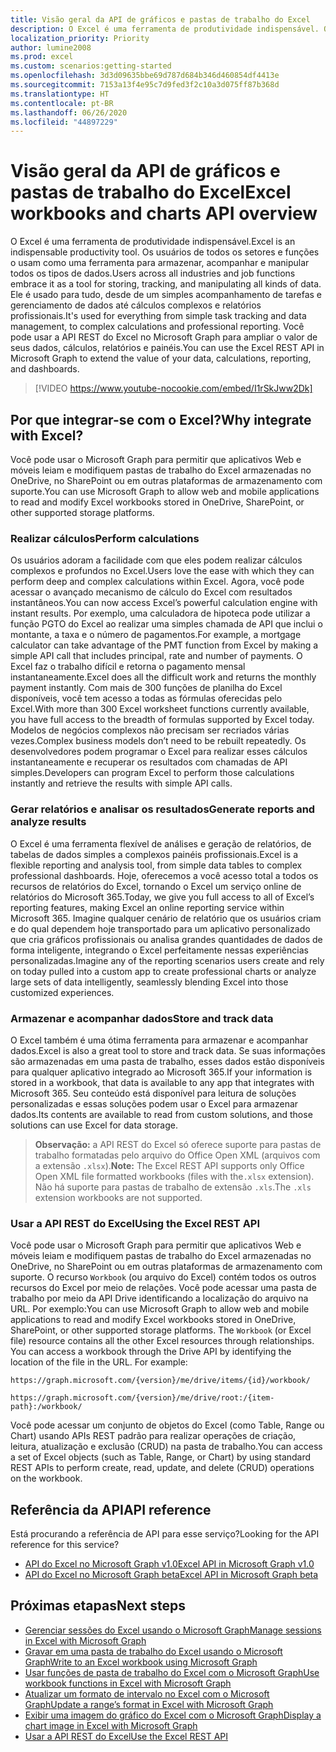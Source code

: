 ```yaml
---
title: Visão geral da API de gráficos e pastas de trabalho do Excel
description: O Excel é uma ferramenta de produtividade indispensável. Os usuários de todos os setores e funções o usam como uma ferramenta para armazenar, acompanhar e manipular todos os tipos de dados. Ele é usado para tudo, desde de um simples acompanhamento de tarefas e gerenciamento de dados até cálculos complexos e relatórios profissionais. Você pode usar a API REST do Excel no Microsoft Graph para ampliar o valor de seus dados, cálculos, relatórios e painéis.
localization_priority: Priority
author: lumine2008
ms.prod: excel
ms.custom: scenarios:getting-started
ms.openlocfilehash: 3d3d09635bbe69d787d684b346d460854df4413e
ms.sourcegitcommit: 7153a13f4e95c7d9fed3f2c10a3d075ff87b368d
ms.translationtype: HT
ms.contentlocale: pt-BR
ms.lasthandoff: 06/26/2020
ms.locfileid: "44897229"
---
```

# <a name="excel-workbooks-and-charts-api-overview"></a><span data-ttu-id="620c1-106">Visão geral da API de gráficos e pastas de trabalho do Excel</span><span class="sxs-lookup"><span data-stu-id="620c1-106">Excel workbooks and charts API overview</span></span>

<span data-ttu-id="620c1-107">O Excel é uma ferramenta de produtividade indispensável.</span><span class="sxs-lookup"><span data-stu-id="620c1-107">Excel is an indispensable productivity tool.</span></span> <span data-ttu-id="620c1-108">Os usuários de todos os setores e funções o usam como uma ferramenta para armazenar, acompanhar e manipular todos os tipos de dados.</span><span class="sxs-lookup"><span data-stu-id="620c1-108">Users across all industries and job functions embrace it as a tool for storing, tracking, and manipulating all kinds of data.</span></span> <span data-ttu-id="620c1-109">Ele é usado para tudo, desde de um simples acompanhamento de tarefas e gerenciamento de dados até cálculos complexos e relatórios profissionais.</span><span class="sxs-lookup"><span data-stu-id="620c1-109">It's used for everything from simple task tracking and data management, to complex calculations and professional reporting.</span></span> <span data-ttu-id="620c1-110">Você pode usar a API REST do Excel no Microsoft Graph para ampliar o valor de seus dados, cálculos, relatórios e painéis.</span><span class="sxs-lookup"><span data-stu-id="620c1-110">You can use the Excel REST API in Microsoft Graph to extend the value of your data, calculations, reporting, and dashboards.</span></span>

> [!VIDEO https://www.youtube-nocookie.com/embed/I1rSkJww2Dk]

## <a name="why-integrate-with-excel"></a><span data-ttu-id="620c1-111">Por que integrar-se com o Excel?</span><span class="sxs-lookup"><span data-stu-id="620c1-111">Why integrate with Excel?</span></span>

<span data-ttu-id="620c1-112">Você pode usar o Microsoft Graph para permitir que aplicativos Web e móveis leiam e modifiquem pastas de trabalho do Excel armazenadas no OneDrive, no SharePoint ou em outras plataformas de armazenamento com suporte.</span><span class="sxs-lookup"><span data-stu-id="620c1-112">You can use Microsoft Graph to allow web and mobile applications to read and modify Excel workbooks stored in OneDrive, SharePoint, or other supported storage platforms.</span></span>

### <a name="perform-calculations"></a><span data-ttu-id="620c1-113">Realizar cálculos</span><span class="sxs-lookup"><span data-stu-id="620c1-113">Perform calculations</span></span>

<span data-ttu-id="620c1-114">Os usuários adoram a facilidade com que eles podem realizar cálculos complexos e profundos no Excel.</span><span class="sxs-lookup"><span data-stu-id="620c1-114">Users love the ease with which they can perform deep and complex calculations within Excel.</span></span> <span data-ttu-id="620c1-115">Agora, você pode acessar o avançado mecanismo de cálculo do Excel com resultados instantâneos.</span><span class="sxs-lookup"><span data-stu-id="620c1-115">You can now access Excel’s powerful calculation engine with instant results.</span></span> <span data-ttu-id="620c1-116">Por exemplo, uma calculadora de hipoteca pode utilizar a função PGTO do Excel ao realizar uma simples chamada de API que inclui o montante, a taxa e o número de pagamentos.</span><span class="sxs-lookup"><span data-stu-id="620c1-116">For example, a mortgage calculator can take advantage of the PMT function from Excel by making a simple API call that includes principal, rate and number of payments.</span></span> <span data-ttu-id="620c1-117">O Excel faz o trabalho difícil e retorna o pagamento mensal instantaneamente.</span><span class="sxs-lookup"><span data-stu-id="620c1-117">Excel does all the difficult work and returns the monthly payment instantly.</span></span> <span data-ttu-id="620c1-118">Com mais de 300 funções de planilha do Excel disponíveis, você tem acesso a todas as fórmulas oferecidas pelo Excel.</span><span class="sxs-lookup"><span data-stu-id="620c1-118">With more than 300 Excel worksheet functions currently available, you have full access to the breadth of formulas supported by Excel today.</span></span> <span data-ttu-id="620c1-119">Modelos de negócios complexos não precisam ser recriados várias vezes.</span><span class="sxs-lookup"><span data-stu-id="620c1-119">Complex business models don’t need to be rebuilt repeatedly.</span></span> <span data-ttu-id="620c1-120">Os desenvolvedores podem programar o Excel para realizar esses cálculos instantaneamente e recuperar os resultados com chamadas de API simples.</span><span class="sxs-lookup"><span data-stu-id="620c1-120">Developers can program Excel to perform those calculations instantly and retrieve the results with simple API calls.</span></span>

### <a name="generate-reports-and-analyze-results"></a><span data-ttu-id="620c1-121">Gerar relatórios e analisar os resultados</span><span class="sxs-lookup"><span data-stu-id="620c1-121">Generate reports and analyze results</span></span>

<span data-ttu-id="620c1-122">O Excel é uma ferramenta flexível de análises e geração de relatórios, de tabelas de dados simples a complexos painéis profissionais.</span><span class="sxs-lookup"><span data-stu-id="620c1-122">Excel is a flexible reporting and analysis tool, from simple data tables to complex professional dashboards.</span></span> <span data-ttu-id="620c1-123">Hoje, oferecemos a você acesso total a todos os recursos de relatórios do Excel, tornando o Excel um serviço online de relatórios do Microsoft 365.</span><span class="sxs-lookup"><span data-stu-id="620c1-123">Today, we give you full access to all of Excel’s reporting features, making Excel an online reporting service within Microsoft 365.</span></span> <span data-ttu-id="620c1-124">Imagine qualquer cenário de relatório que os usuários criam e do qual dependem hoje transportado para um aplicativo personalizado que cria gráficos profissionais ou analisa grandes quantidades de dados de forma inteligente, integrando o Excel perfeitamente nessas experiências personalizadas.</span><span class="sxs-lookup"><span data-stu-id="620c1-124">Imagine any of the reporting scenarios users create and rely on today pulled into a custom app to create professional charts or analyze large sets of data intelligently, seamlessly blending Excel into those customized experiences.</span></span>

### <a name="store-and-track-data"></a><span data-ttu-id="620c1-125">Armazenar e acompanhar dados</span><span class="sxs-lookup"><span data-stu-id="620c1-125">Store and track data</span></span>

<span data-ttu-id="620c1-126">O Excel também é uma ótima ferramenta para armazenar e acompanhar dados.</span><span class="sxs-lookup"><span data-stu-id="620c1-126">Excel is also a great tool to store and track data.</span></span> <span data-ttu-id="620c1-127">Se suas informações são armazenadas em uma pasta de trabalho, esses dados estão disponíveis para qualquer aplicativo integrado ao Microsoft 365.</span><span class="sxs-lookup"><span data-stu-id="620c1-127">If your information is stored in a workbook, that data is available to any app that integrates with Microsoft 365.</span></span> <span data-ttu-id="620c1-128">Seu conteúdo está disponível para leitura de soluções personalizadas e essas soluções podem usar o Excel para armazenar dados.</span><span class="sxs-lookup"><span data-stu-id="620c1-128">Its contents are available to read from custom solutions, and those solutions can use Excel for data storage.</span></span>

><span data-ttu-id="620c1-129">**Observação:** a API REST do Excel só oferece suporte para pastas de trabalho formatadas pelo arquivo do Office Open XML (arquivos com a extensão `.xlsx`).</span><span class="sxs-lookup"><span data-stu-id="620c1-129">**Note:** The Excel REST API supports only Office Open XML file formatted workbooks (files with the`.xlsx` extension).</span></span> <span data-ttu-id="620c1-130">Não há suporte para pastas de trabalho de extensão `.xls`.</span><span class="sxs-lookup"><span data-stu-id="620c1-130">The `.xls` extension workbooks are not supported.</span></span> 

### <a name="using-the-excel-rest-api"></a><span data-ttu-id="620c1-131">Usar a API REST do Excel</span><span class="sxs-lookup"><span data-stu-id="620c1-131">Using the Excel REST API</span></span>
<span data-ttu-id="620c1-p107">Você pode usar o Microsoft Graph para permitir que aplicativos Web e móveis leiam e modifiquem pastas de trabalho do Excel armazenadas no OneDrive, no SharePoint ou em outras plataformas de armazenamento com suporte. O recurso `Workbook` (ou arquivo do Excel) contém todos os outros recursos do Excel por meio de relações. Você pode acessar uma pasta de trabalho por meio da API Drive identificando a localização do arquivo na URL. Por exemplo:</span><span class="sxs-lookup"><span data-stu-id="620c1-p107">You can use Microsoft Graph to allow web and mobile applications to read and modify Excel workbooks stored in OneDrive, SharePoint, or other supported storage platforms. The `Workbook` (or Excel file) resource contains all the other Excel resources through relationships. You can access a workbook through the Drive API by identifying the location of the file in the URL. For example:</span></span>

`https://graph.microsoft.com/{version}/me/drive/items/{id}/workbook/`

`https://graph.microsoft.com/{version}/me/drive/root:/{item-path}:/workbook/`

<span data-ttu-id="620c1-136">Você pode acessar um conjunto de objetos do Excel (como Table, Range ou Chart) usando APIs REST padrão para realizar operações de criação, leitura, atualização e exclusão (CRUD) na pasta de trabalho.</span><span class="sxs-lookup"><span data-stu-id="620c1-136">You can access a set of Excel objects (such as Table, Range, or Chart) by using standard REST APIs to perform create, read, update, and delete (CRUD) operations on the workbook.</span></span>

## <a name="api-reference"></a><span data-ttu-id="620c1-137">Referência da API</span><span class="sxs-lookup"><span data-stu-id="620c1-137">API reference</span></span>
<span data-ttu-id="620c1-138">Está procurando a referência de API para esse serviço?</span><span class="sxs-lookup"><span data-stu-id="620c1-138">Looking for the API reference for this service?</span></span>

- [<span data-ttu-id="620c1-139">API do Excel no Microsoft Graph v1.0</span><span class="sxs-lookup"><span data-stu-id="620c1-139">Excel API in Microsoft Graph v1.0</span></span>](/graph/api/resources/excel?view=graph-rest-1.0)
- [<span data-ttu-id="620c1-140">API do Excel no Microsoft Graph beta</span><span class="sxs-lookup"><span data-stu-id="620c1-140">Excel API in Microsoft Graph beta</span></span>](/graph/api/resources/excel?view=graph-rest-beta)

## <a name="next-steps"></a><span data-ttu-id="620c1-141">Próximas etapas</span><span class="sxs-lookup"><span data-stu-id="620c1-141">Next steps</span></span>

* [<span data-ttu-id="620c1-142">Gerenciar sessões do Excel usando o Microsoft Graph</span><span class="sxs-lookup"><span data-stu-id="620c1-142">Manage sessions in Excel with Microsoft Graph</span></span>](excel-manage-sessions.md)
* [<span data-ttu-id="620c1-143">Gravar em uma pasta de trabalho do Excel usando o Microsoft Graph</span><span class="sxs-lookup"><span data-stu-id="620c1-143">Write to an Excel workbook using Microsoft Graph</span></span>](excel-write-to-workbook.md)
* [<span data-ttu-id="620c1-144">Usar funções de pasta de trabalho do Excel com o Microsoft Graph</span><span class="sxs-lookup"><span data-stu-id="620c1-144">Use workbook functions in Excel with Microsoft Graph</span></span>](excel-use-functions.md)
* [<span data-ttu-id="620c1-145">Atualizar um formato de intervalo no Excel com o Microsoft Graph</span><span class="sxs-lookup"><span data-stu-id="620c1-145">Update a range’s format in Excel with Microsoft Graph</span></span>](excel-update-range-format.md)
* [<span data-ttu-id="620c1-146">Exibir uma imagem do gráfico do Excel com o Microsoft Graph</span><span class="sxs-lookup"><span data-stu-id="620c1-146">Display a chart image in Excel with Microsoft Graph</span></span>](excel-display-chart-image.md)
* [<span data-ttu-id="620c1-147">Usar a API REST do Excel</span><span class="sxs-lookup"><span data-stu-id="620c1-147">Use the Excel REST API</span></span>](/graph/api/resources/excel?view=graph-rest-1.0)
